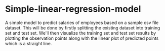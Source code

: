 # Simple-linear-regression-model
A simple model to predict salaries of employees based on a sample csv file dataset. This will be done by firstly splitting the existing dataset into training set and test set. We'll then visualize the training set and test set results by plotting the observation points along with the linear plot of predicted points which is a straight line.
